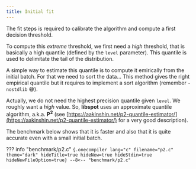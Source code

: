 ```yaml
---
title: Initial fit
---
```


The fit steps is required to calibrate the algorithm and compute a first decision threshold.

To compute this _extreme_ threshold, we first need a _high_ threshold, that is basically a high quantile (defined by the `level` parameter). This quantile is used to delimitate the tail of the distribution.

A simple way to estimate this quantile is to compute it emirically from the initial batch. For that we need to sort the data... This method gives the right empirical quantile but it requires to implement a sort algorithm (remember `-nostdlib` :sweat_smile:).

Actually, we do not need the highest precision quantile given `level`. We roughly want a _high_ value. So, **libspot** uses an approximate quantile algorithm, a.k.a. **P**<sup><b>2</b></sup> (see [https://aakinshin.net/p2-quantile-estimator/](https://aakinshin.net/p2-quantile-estimator/) for a very good description).

The benchmark below shows that it is faster and also that it is quite accurate even with a small initial batch.

??? info "benchmark/p2.c"
    ```{.onecompiler lang="c" filename="p2.c" theme="dark" hideTitle=true hideNew=true hideStdin=true hideNewFileOption=true}
        --8<-- "benchmark/p2.c"
    ```
